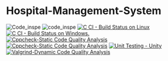# Hospital-Management-System
![Code_inspe](https://www.code-inspector.com/project/24692/score/svg)
![code_inspe](https://www.code-inspector.com/project/24692/status/svg)
[![C CI - Build Status on Linux](https://github.com/RakshitaRpatilkulkarni/Hospital-Management-System/actions/workflows/c-build.yml/badge.svg)](https://github.com/RakshitaRpatilkulkarni/Hospital-Management-System/actions/workflows/c-build.yml)
[![C CI - Build Status on Windows.](https://github.com/RakshitaRpatilkulkarni/Hospital-Management-System/actions/workflows/c-buildWin.yml/badge.svg)](https://github.com/RakshitaRpatilkulkarni/Hospital-Management-System/actions/workflows/c-buildWin.yml)
[![Cppcheck-Static Code Quality Analysis](https://github.com/RakshitaRpatilkulkarni/Hospital-Management-System/actions/workflows/Cppcheck.yml/badge.svg)](https://github.com/RakshitaRpatilkulkarni/Hospital-Management-System/actions/workflows/Cppcheck.yml)
[![Cppcheck-Static Code Quality Analysis](https://github.com/RakshitaRpatilkulkarni/Hospital-Management-System/actions/workflows/Cppcheck.yml/badge.svg)](https://github.com/RakshitaRpatilkulkarni/Hospital-Management-System/actions/workflows/Cppcheck.yml)
[![Unit Testing - Unity](https://github.com/RakshitaRpatilkulkarni/Hospital-Management-System/actions/workflows/Testunity.yml/badge.svg)](https://github.com/RakshitaRpatilkulkarni/Hospital-Management-System/actions/workflows/Testunity.yml)
[![Valgrind-Dynamic Code Quality Analysis](https://github.com/RakshitaRpatilkulkarni/Hospital-Management-System/actions/workflows/codeQualityDynamic.yml/badge.svg)](https://github.com/RakshitaRpatilkulkarni/Hospital-Management-System/actions/workflows/codeQualityDynamic.yml)


